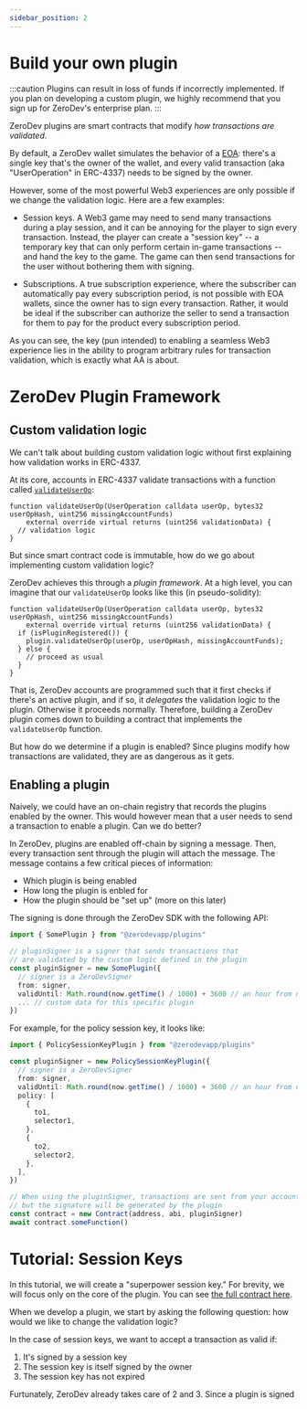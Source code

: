 ```yaml
---
sidebar_position: 2
---
```


# Build your own plugin

:::caution
Plugins can result in loss of funds if incorrectly implemented.  If you plan on developing a custom plugin, we highly recommend that you sign up for ZeroDev's enterprise plan.
:::

ZeroDev plugins are smart contracts that modify *how transactions are validated*.

By default, a ZeroDev wallet simulates the behavior of a [EOA](https://ethereum.org/en/developers/docs/accounts/): there's a single key that's the owner of the wallet, and every valid transaction (aka "UserOperation" in ERC-4337) needs to be signed by the owner.

However, some of the most powerful Web3 experiences are only possible if we change the validation logic.  Here are a few examples:

- Session keys.  A Web3 game may need to send many transactions during a play session, and it can be annoying for the player to sign every transaction.  Instead, the player can create a "session key" -- a temporary key that can only perform certain in-game transactions -- and hand the key to the game.  The game can then send transactions for the user without bothering them with signing.

- Subscriptions.  A true subscription experience, where the subscriber can automatically pay every subscription period, is not possible with EOA wallets, since the owner has to sign every transaction.  Rather, it would be ideal if the subscriber can authorize the seller to send a transaction for them to pay for the product every subscription period.

As you can see, the key (pun intended) to enabling a seamless Web3 experience lies in the ability to program arbitrary rules for transaction validation, which is exactly what AA is about.

# ZeroDev Plugin Framework

## Custom validation logic

We can't talk about building custom validation logic without first explaining how validation works in ERC-4337.

At its core, accounts in ERC-4337 validate transactions with a function called [`validateUserOp`](https://github.com/eth-infinitism/account-abstraction/blob/7368f3d1df9227946b39ca041adaf9944e398d5d/contracts/core/BaseAccount.sol#L40-L41):

```solidity
function validateUserOp(UserOperation calldata userOp, bytes32 userOpHash, uint256 missingAccountFunds)
    external override virtual returns (uint256 validationData) {
  // validation logic
}
```

But since smart contract code is immutable, how do we go about implementing custom validation logic?

ZeroDev achieves this through a *plugin framework*.  At a high level, you can imagine that our `validateUserOp` looks like this (in pseudo-solidity):

```solidity
function validateUserOp(UserOperation calldata userOp, bytes32 userOpHash, uint256 missingAccountFunds)
    external override virtual returns (uint256 validationData) {
  if (isPluginRegistered()) {
    plugin.validateUserOp(userOp, userOpHash, missingAccountFunds);
  } else {
    // proceed as usual
  }
}
```

That is, ZeroDev accounts are programmed such that it first checks if there's an active plugin, and if so, it *delegates* the validation logic to the plugin.  Otherwise it proceeds normally.  Therefore, building a ZeroDev plugin comes down to building a contract that implements the `validateUserOp` function.

But how do we determine if a plugin is enabled?  Since plugins modify how transactions are validated, they are as dangerous as it gets.

## Enabling a plugin

Naively, we could have an on-chain registry that records the plugins enabled by the owner.  This would however mean that a user needs to send a transaction to enable a plugin.  Can we do better?

In ZeroDev, plugins are enabled off-chain by signing a message.  Then, every transaction sent through the plugin will attach the message.  The message contains a few critical pieces of information:

- Which plugin is being enabled
- How long the plugin is enbled for
- How the plugin should be "set up" (more on this later)

The signing is done through the ZeroDev SDK with the following API:

```typescript
import { SomePlugin } from "@zerodevapp/plugins"

// pluginSigner is a signer that sends transactions that
// are validated by the custom logic defined in the plugin
const pluginSigner = new SomePlugin({
  // signer is a ZeroDevSigner
  from: signer,
  validUntil: Math.round(now.getTime() / 1000) + 3600 // an hour from now
  ... // custom data for this specific plugin
})
```

For example, for the policy session key, it looks like:

```typescript
import { PolicySessionKeyPlugin } from "@zerodevapp/plugins"

const pluginSigner = new PolicySessionKeyPlugin({
  // signer is a ZeroDevSigner
  from: signer,
  validUntil: Math.round(now.getTime() / 1000) + 3600 // an hour from now
  policy: [
    {
      to1,
      selector1,
    },
    {
      to2,
      selector2,
    },
  ],
})

// When using the pluginSigner, transactions are sent from your account,
// but the signature will be generated by the plugin
const contract = new Contract(address, abi, pluginSigner)
await contract.someFunction()
```

# Tutorial: Session Keys

In this tutorial, we will create a "superpower session key."  For brevity, we will focus only on the core of the plugin.  You can see [the full contract here](https://github.com/zerodevapp/account-abstraction/tree/develop/contracts/zerodev/plugin/ZeroDevSessionKeyPlugin.sol).

When we develop a plugin, we start by asking the following question: how would we like to change the validation logic?

In the case of session keys, we want to accept a transaction as valid if:

1. It's signed by a session key
2. The session key is itself signed by the owner
3. The session key has not expired

Furtunately, ZeroDev already takes care of 2 and 3.  Since a plugin is signed